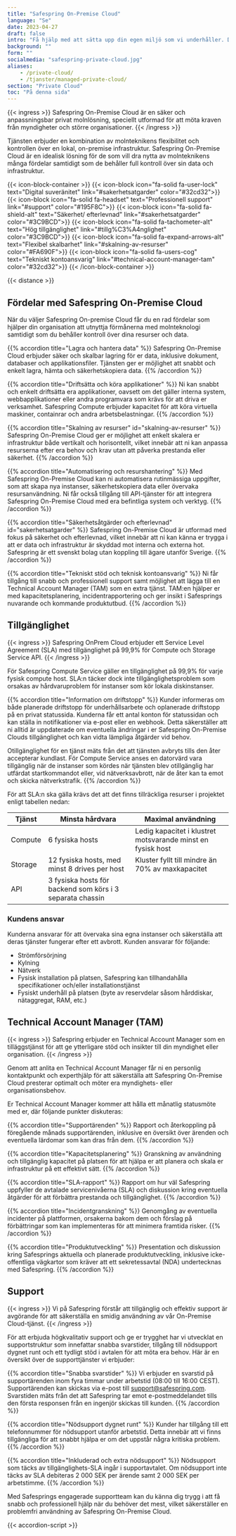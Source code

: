 ```yaml
---
title: "Safespring On-Premise Cloud"
language: "Se"
date: 2023-04-27
draft: false
intro: "Få hjälp med att sätta upp din egen miljö som vi underhåller. Då får du kraften från molnet - i ditt- eller vårt datacenter."
background: ""
form: ""
socialmedia: "safespring-private-cloud.jpg"
aliases:
    - /private-cloud/
    - /tjanster/managed-private-cloud/
section: "Private Cloud"
toc: "På denna sida"
---
```


{{< ingress >}}
Safespring On-Premise Cloud är en säker och anpassningsbar privat molnlösning, speciellt utformad för att möta kraven från myndigheter och större organisationer. 
{{< /ingress >}}

Tjänsten erbjuder en kombination av molnteknikens flexibilitet och kontrollen över en lokal, on-premise infrastruktur. Safespring On-Premise Cloud är en idealisk lösning för de som vill dra nytta av molnteknikens många fördelar samtidigt som de behåller full kontroll över sin data och infrastruktur.

{{< icon-block-container >}}
    {{< icon-block icon="fa-solid fa-user-lock" text="Digital suveränitet" link="#sakerhetsatgarder" color="#32cd32">}}
    {{< icon-block icon="fa-solid fa-headset" text="Professionell support" link="#support" color="#195F8C">}}
    {{< icon-block icon="fa-solid fa-shield-alt" text="Säkerhet/ efterlevnad" link="#sakerhetsatgarder" color="#3C9BCD">}}
    {{< icon-block icon="fa-solid fa-tachometer-alt" text="Hög tillgänglighet" link="#tillg%C3%A4nglighet" color="#3C9BCD">}}
    {{< icon-block icon="fa-solid fa-expand-arrows-alt" text="Flexibel skalbarhet" link="#skalning-av-resurser" color="#FA690F">}}
    {{< icon-block icon="fa-solid fa-users-cog" text="Tekniskt kontoansvarig" link="#technical-account-manager-tam" color="#32cd32">}}
{{< /icon-block-container >}}

{{< distance >}}

## Fördelar med Safespring On-Premise Cloud
När du väljer Safespring On-premise Cloud får du en rad fördelar som hjälper din organisation att utnyttja förmånerna med molnteknologi samtidigt som du behåller kontroll över dina resurser och data.

{{% accordion title="Lagra och hantera data" %}}
Safespring On-Premise Cloud erbjuder säker och skalbar lagring för er data, inklusive dokument, databaser och applikationsfiler. Tjänsten ger er möjlighet att snabbt och enkelt lagra, hämta och säkerhetskopiera data.
{{% /accordion %}}

{{% accordion title="Driftsätta och köra applikationer" %}}
Ni kan snabbt och enkelt driftsätta era applikationer, oavsett om det gäller interna system, webbapplikationer eller andra programvara som krävs för att driva er verksamhet. Safespring Compute erbjuder kapacitet för att köra virtuella maskiner, containrar och andra arbetsbelastningar.
{{% /accordion %}}

{{% accordion title="Skalning av resurser" id="skalning-av-resurser" %}}
Safespring On-Premise Cloud ger er möjlighet att enkelt skalera er infrastruktur både vertikalt och horisontellt, vilket innebär att ni kan anpassa resurserna efter era behov och krav utan att påverka prestanda eller säkerhet.
{{% /accordion %}}

{{% accordion title="Automatisering och resurshantering" %}}
Med Safespring On-Premise Cloud kan ni automatisera rutinmässiga uppgifter, som att skapa nya instanser, säkerhetskopiera data eller övervaka resursanvändning. Ni får också tillgång till API-tjänster för att integrera Safespring On-Premise Cloud med era befintliga system och verktyg.
{{% /accordion %}}

{{% accordion title="Säkerhetsåtgärder och efterlevnad" id="sakerhetsatgarder" %}}
Safespring On-Premise Cloud är utformad med fokus på säkerhet och efterlevnad, vilket innebär att ni kan känna er trygga i att er data och infrastruktur är skyddad mot interna och externa hot. Safespring är ett svenskt bolag utan koppling till ägare utanför Sverige.
{{% /accordion %}}

{{% accordion title="Tekniskt stöd och teknisk kontoansvarig" %}}
Ni får tillgång till snabb och professionell support samt möjlighet att lägga till en Technical Account Manager (TAM) som en extra tjänst. TAM:en hjälper er med kapacitetsplanering, incidentrapportering och ger insikt i Safesprings nuvarande och kommande produktutbud.
{{% /accordion %}}

## Tillgänglighet

{{< ingress >}}
Safespring OnPrem Cloud erbjuder ett Service Level Agreement (SLA) med tillgänglighet på 99,9% för Compute och Storage Service API.
{{< /ingress >}}

För Safespring Compute Service gäller en tillgänglighet på 99,9% för varje fysisk compute host. SLA:n täcker dock inte tillgänglighetsproblem som orsakas av hårdvaruproblem för instanser som kör lokala diskinstanser.

{{% accordion title="Information om driftstopp" %}}
Kunder informeras om både planerade driftstopp för underhållsarbete och oplanerade driftstopp på en privat statussida. Kunderna får ett antal konton för statussidan och kan ställa in notifikationer via e-post eller en webhook. Detta säkerställer att ni alltid är uppdaterade om eventuella ändringar i er Safespring On-Premise Clouds tillgänglighet och kan vidta lämpliga åtgärder vid behov.

Otillgänglighet för en tjänst mäts från det att tjänsten avbryts tills den åter accepterar kundlast. För Compute Service anses en datorvärd vara tillgänglig när de instanser som kördes när tjänsten blev otillgänglig har utfärdat startkommandot eller, vid nätverksavbrott, när de åter kan ta emot och skicka nätverkstrafik.
{{% /accordion %}}

För att SLA:n ska gälla krävs det att det finns tillräckliga resurser i projektet enligt tabellen nedan:

| Tjänst  | Minsta hårdvara                                           | Maximal användning                                          |
|---------|-----------------------------------------------------------|-------------------------------------------------------------|
| Compute | 6 fysiska hosts                                           | Ledig kapacitet i klustret motsvarande minst en fysisk host |
| Storage | 12 fysiska hosts, med minst 8 drives per host             | Kluster fyllt till mindre än 70% av maxkapacitet            |
| API     | 3 fysiska hosts för backend som körs i 3 separata chassin |                                                             |


### Kundens ansvar
Kunderna ansvarar för att övervaka sina egna instanser och säkerställa att deras tjänster fungerar efter ett avbrott. Kunden ansvarar för följande:

* Strömförsörjning
* Kylning
* Nätverk
* Fysisk installation på platsen, Safespring kan tillhandahålla specifikationer och/eller installationstjänst
* Fysiskt underhåll på platsen (byte av reservdelar såsom hårddiskar, nätaggregat, RAM, etc.)

## Technical Account Manager (TAM)

{{< ingress >}}
Safespring erbjuder en Technical Account Manager som en tilläggstjänst för att ge ytterligare stöd och insikter till din myndighet eller organisation.
{{< /ingress >}}

Genom att anlita en Technical Account Manager får ni en personlig kontaktpunkt och experthjälp för att säkerställa att Safespring On-Premise Cloud presterar optimalt och möter era myndighets- eller organisationsbehov.

Er Technical Account Manager kommer att hålla ett månatlig statusmöte med er, där följande punkter diskuteras:

{{% accordion title="Supportärenden" %}}
Rapport och återkoppling på föregående månads supportärenden, inklusive en översikt över ärenden och eventuella lärdomar som kan dras från dem.
{{% /accordion %}}

{{% accordion title="Kapacitetsplanering" %}}
Granskning av användning och tillgänglig kapacitet på platsen för att hjälpa er att planera och skala er infrastruktur på ett effektivt sätt.
{{% /accordion %}}

{{% accordion title="SLA-rapport" %}}
Rapport om hur väl Safespring uppfyller de avtalade servicenivåerna (SLA) och diskussion kring eventuella åtgärder för att förbättra prestanda och tillgänglighet.
{{% /accordion %}}

{{% accordion title="Incidentgranskning" %}}
Genomgång av eventuella incidenter på plattformen, orsakerna bakom dem och förslag på förbättringar som kan implementeras för att minimera framtida risker.
{{% /accordion %}}

{{% accordion title="Produktutveckling" %}}
Presentation och diskussion kring Safesprings aktuella och planerade produktutveckling, inklusive icke-offentliga vägkartor som kräver att ett sekretessavtal (NDA) undertecknas med Safespring.
{{% /accordion %}}

## Support
{{< ingress >}}
Vi på Safespring förstår att tillgänglig och effektiv support är avgörande för att säkerställa en smidig användning av vår On-Premise Cloud-tjänst. 
{{< /ingress >}}

För att erbjuda högkvalitativ support och ge er trygghet har vi utvecklat en supportstruktur som innefattar snabba svarstider, tillgång till nödsupport dygnet runt och ett tydligt stöd i avtalen för att möta era behov. Här är en översikt över de supporttjänster vi erbjuder:

{{% accordion title="Snabba svarstider" %}}
Vi erbjuder en svarstid på supportärenden inom fyra timmar under arbetstid (08:00 till 16:00 CEST). Supportärenden kan skickas via e-post till support@safespring.com. Svarstiden mäts från det att Safespring tar emot e-postmeddelandet tills den första responsen från en ingenjör skickas till kunden.
{{% /accordion %}}

{{% accordion title="Nödsupport dygnet runt" %}}
Kunder har tillgång till ett telefonnummer för nödsupport utanför arbetstid. Detta innebär att vi finns tillgängliga för att snabbt hjälpa er om det uppstår några kritiska problem.
{{% /accordion %}}

{{% accordion title="Inkluderad och extra nödsupport" %}}
Nödsupport som täcks av tillgänglighets-SLA ingår i supportavtalet. Om nödsupport inte täcks av SLA debiteras 2 000 SEK per ärende samt 2 000 SEK per arbetstimme.
{{% /accordion %}}

Med Safesprings engagerade supportteam kan du känna dig trygg i att få snabb och professionell hjälp när du behöver det mest, vilket säkerställer en problemfri användning av Safespring On-Premise Cloud.


{{< accordion-script >}}
